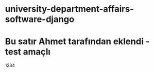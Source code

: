 # university-department-affairs-software-django
# Bu satır Ahmet tarafından eklendi - test amaçlı
1234